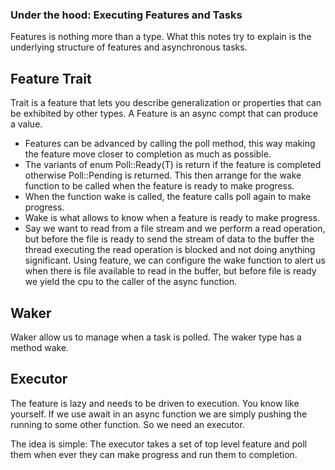 ### Under the hood: Executing Features and Tasks

Features is nothing more than a type. What this notes try to explain is the underlying structure of features and asynchronous tasks.

## Feature Trait

Trait is a feature that lets you describe generalization or properties that can be exhibited by other types. A Feature is an async compt that can produce a value.

- Features can be advanced by calling the poll method, this way making the feature move closer to completion as much as possible.
- The variants of enum Poll::Ready(T) is return if the feature is completed otherwise Poll::Pending is returned. This then arrange for the wake function to be called when the feature is ready to make progress.
- When the function wake is called, the feature calls poll again to make progress.
- Wake is what allows to know when a feature is ready to make progress.
- Say we want to read from a file stream and we perform a read operation, but before the file is ready to send the stream of data to the buffer the thread executing the read operation is blocked and not doing anything significant. Using feature, we can configure the wake function to alert us when there is file available to read in the buffer, but before file is ready we yield the cpu to the caller of the async function.

## Waker

Waker allow us to manage when a task is polled. The waker type has a method wake.

## Executor

The feature is lazy and needs to be driven to execution. You know like yourself. If we use await in an async function we are simply pushing the running to some other function. So we need an executor.

The idea is simple: The executor takes a set of top level feature and poll them when ever they can make progress and run them to completion.